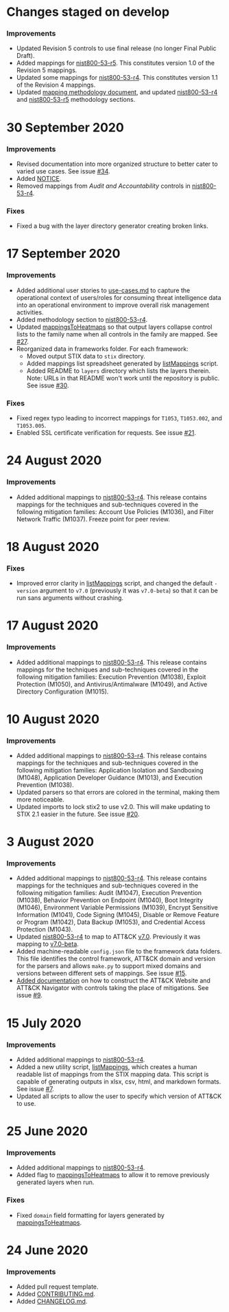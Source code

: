 <!--    CHANGELOG FORMAT                                                -->

<!--    Completed Entry template:                                       -->
<!--                                                                    -->
<!--    # Date in DD MMM YYYY format                                    -->
<!--    ### New Features                                                -->
<!--    ### Improvements                                                -->
<!--    ### Fixes                                                       -->

<!--    Entries for pull request template:                              -->
<!--                                                                    -->
<!--    # Changes staged on develop                                     -->
<!--    ### New Features                                                -->
<!--    ### Improvements                                                -->
<!--    ### Fixes                                                       -->
# Changes staged on develop
### Improvements
- Updated Revision 5 controls to use final release (no longer Final Public Draft). 
- Added mappings for [nist800-53-r5](/frameworks/nist800-53-r5). This constitutes version 1.0 of the Revision 5 mappings.
- Updated some mappings for [nist800-53-r4](/frameworks/nist800-53-r4). This constitutes version 1.1 of the Revision 4 mappings.
- Updated [mapping methodology document](/docs/mapping_methodology.md), and updated [nist800-53-r4](/frameworks/nist800-53-r4) and [nist800-53-r5](/frameworks/nist800-53-r5) methodology sections.

# 30 September 2020
### Improvements
- Revised documentation into more organized structure to better cater to varied use cases. See issue [#34](https://github.com/center-for-threat-informed-defense/attack-control-framework-mappings/issues/34).
- Added [NOTICE](/NOTICE.txt).
- Removed mappings from _Audit and Accountability_ controls in [nist800-53-r4](/frameworks/nist800-53-r4).
### Fixes
- Fixed a bug with the layer directory generator creating broken links.

# 17 September 2020
### Improvements
- Added additional user stories to [use-cases.md](/docs/use-cases.md) to capture the operational context of users/roles for consuming threat intelligence data into an operational environment to improve overall risk management activities. 
- Added methodology section to [nist800-53-r4](/frameworks/nist800-53-r4).
- Updated [mappingsToHeatmaps](/util/mappingsToHeatmaps.py) so that output layers collapse control lists to the family name when all controls in the family are mapped. See [#27](https://github.com/center-for-threat-informed-defense/attack-control-framework-mappings/issues/27).
- Reorganized data in frameworks folder. For each framework:
    - Moved output STIX data to `stix` directory.
    - Added mappings list spreadsheet generated by [listMappings](/util/listMappings.py) script.
    - Added README to `layers` directory which lists the layers therein. Note: URLs in that README won't work until the repository is public. See issue [#30](https://github.com/center-for-threat-informed-defense/attack-control-framework-mappings/issues/30).
### Fixes
- Fixed regex typo leading to incorrect mappings for `T1053`, `T1053.002`, and `T1053.005`.
- Enabled SSL certificate verification for requests. See issue [#21](https://github.com/center-for-threat-informed-defense/attack-control-framework-mappings/issues/20).

# 24 August 2020
### Improvements
- Added additional mappings to [nist800-53-r4](/frameworks/nist800-53-r4). This release contains mappings for the techniques and sub-techniques covered in the following mitigation families: Account Use Policies (M1036), and Filter Network Traffic (M1037).  Freeze point for peer review.  

# 18 August 2020
### Fixes
- Improved error clarity in [listMappings](/util/listMappings.py) script, and changed the default `-version` argument to `v7.0` (previously it was `v7.0-beta`) so that it can be run sans arguments without crashing.

# 17 August 2020
### Improvements
- Added additional mappings to [nist800-53-r4](/frameworks/nist800-53-r4). This release contains mappings for the techniques and sub-techniques covered in the following mitigation families: Execution Prevention (M1038), Exploit Protection (M1050), and Antivirus/Antimalware (M1049), and Active Directory Configuration (M1015).  

# 10 August 2020
### Improvements
- Added additional mappings to [nist800-53-r4](/frameworks/nist800-53-r4). This release contains mappings for the techniques and sub-techniques covered in the following mitigation families: Application Isolation and Sandboxing (M1048), Application Developer Guidance (M1013), and Execution Prevention (M1038).  
- Updated parsers so that errors are colored in the terminal, making them more noticeable.
- Updated imports to lock stix2 to use v2.0. This will make updating to STIX 2.1 easier in the future. See issue [#20](https://github.com/center-for-threat-informed-defense/attack-control-framework-mappings/issues/20).

# 3 August 2020
### Improvements
- Added additional mappings to [nist800-53-r4](/frameworks/nist800-53-r4). This release contains mappings for the techniques and sub-techniques covered in the following mitigation families: Audit (M1047), Execution Prevention (M1038), Behavior Prevention on Endpoint (M1040), Boot Integrity (M1046), Environment Variable Permissions (M1039), Encrypt Sensitive Information (M1041), Code Signing (M1045), Disable or Remove Feature or Program (M1042), Data Backup (M1053), and Credential Access Protection (M1043).  
- Updated [nist800-53-r4](/frameworks/nist800-53-r4) to map to ATT&CK [v7.0](https://github.com/mitre/cti/releases/tag/ATT%26CK-v7.0). Previously it was mapping to [v7.0-beta](https://github.com/mitre/cti/releases/tag/ATT%26CK-v7.0-beta).
- Added machine-readable `config.json` file to the framework data folders. This file identifies the control framework, ATT&CK domain and version for the parsers and allows `make.py` to support mixed domains and versions between different sets of mappings. See issue [#15](https://github.com/center-for-threat-informed-defense/attack-control-framework-mappings/issues/15).
- [Added documentation](/docs/visualizations.md#substituting-controls-for-attck-mitigation) on how to construct the ATT&CK Website and ATT&CK Navigator with controls taking the place of mitigations. See issue [#9](https://github.com/center-for-threat-informed-defense/attack-control-framework-mappings/issues/9).

# 15 July 2020
### Improvements
- Added additional mappings to [nist800-53-r4](/frameworks/nist800-53-r4).
- Added a new utility script, [listMappings](/util/listMappings.py), which creates a human readable list of mappings from the STIX mapping data. This script is capable of generating outputs in xlsx, csv, html, and markdown formats. See issue [#7](https://github.com/center-for-threat-informed-defense/attack-control-framework-mappings/issues/7).
- Updated all scripts to allow the user to specify which version of ATT&CK to use.

# 25 June 2020
### Improvements
- Added additional mappings to [nist800-53-r4](/frameworks/nist800-53-r4).
- Added flag to [mappingsToHeatmaps](/util/mappingsToHeatmaps.py) to allow it to remove previously generated layers when run.
### Fixes
- Fixed `domain` field formatting for layers generated by [mappingsToHeatmaps](/util/mappingsToHeatmaps.py).

# 24 June 2020
### Improvements
- Added pull request template.
- Added [CONTRIBUTING.md](/CONTRIBUTING.md).
- Added [CHANGELOG.md](/CHANGELOG.md).

